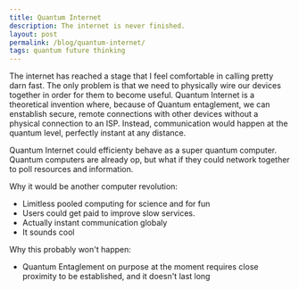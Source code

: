 ```yaml
---
title: Quantum Internet
description: The internet is never finished.
layout: post
permalink: /blog/quantum-internet/
tags: quantum future thinking
---
```


The internet has reached a stage that I feel comfortable in calling pretty darn fast. The only problem is that we need to physically wire our devices together in order for them to become useful. Quantum Internet is a theoretical invention where, because of Quantum entaglement, we can enstablish secure, remote connections with other devices without a physical connection to an ISP. Instead, communication would happen at the quantum level, perfectly instant at any distance. 

Quantum Internet could efficienty behave as a super quantum computer. Quantum computers are already op, but what if they could network together to poll resources and information. 

Why it would be another computer revolution:
+ Limitless pooled computing for science and for fun
+ Users could get paid to improve slow services.
+ Actually instant communication globaly
+ It sounds cool

Why this probably won't happen:
+ Quantum Entaglement on purpose at the moment requires close proximity to be established, and it doesn't last long